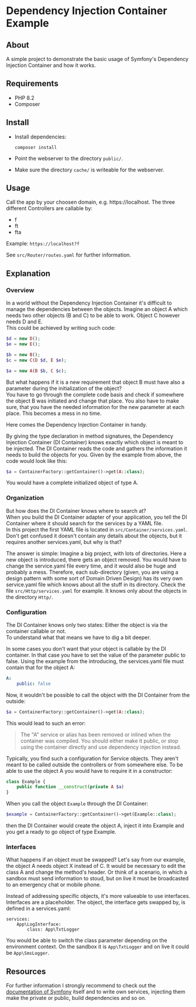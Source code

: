 # Dependency Injection Container Example

## About
A simple project to demonstrate the basic usage of Symfony's Dependency Injection Container and how it works.

## Requirements
- PHP 8.2
- Composer

## Install
- Install dependencies:
  ```
  composer install
  ```

- Point the webserver to the directory `public/`.
- Make sure the directory `cache/` is writeable for the webserver.

## Usage
Call the app by your choosen domain, e.g. https://localhost.
The three different Controllers are callable by:
- f
- ft
- fta
 
Example: `https://localhost?f`

See `src/Router/routes.yaml` for further information.

## Explanation
### Overview
In a world without the Dependency Injection Container it's difficult to manage the dependencies between the objects.
Imagine an object A which needs two other objects (B and C) to be able to work. Object C however needs D and E.  
This could be achieved by writing such code:
```php
$d = new D();
$e = new E();

$b = new B();
$c = new C(D $d, E $e);

$a = new A(B $b, C $c);
```
But what happens if it is a new requirement that object B must have also a parameter during the initialization of the object?  
You have to go through the complete code basis and check if somewhere the object B was initiated and change that place. 
You also have to make sure,
that you have the needed information for the new parameter at each place. This becomes a mess in no time.  
  
Here comes the Dependency Injection Container in handy.
  
By giving the type declaration in method signatures, the Dependency Injection Container (DI Container) knows exactly 
which object is meant to be injected.
The DI Container reads the code and gathers the information it needs to build the objects for you. Given by the example 
from above, the code would look like this:
```php
$a = ContainerFactory::getContainer()->get(A::class);
```
You would have a complete initialized object of type A. 

### Organization
But how does the DI Container knows where to search at?  
When you build the DI Container adapter of your application, you tell the DI Container where it should search for the services by a YAML file.  
In this project the first YAML file is located in `src/Container/services.yaml`. Don't get confused it doesn't contain
any details about the objects, but it requires another services.yaml, but why is that?  
  
The answer is simple: Imagine a big project, with lots of directories. Here a new object is introduced, there gets an 
object removed. You would have to change the service.yaml file every time, and it would also be huge and probably a mess.
Therefore, each sub-directory (given, you are using a design pattern with some sort of Domain Driven Design) has its very 
own service.yaml file which knows about all the stuff in its directory. Check the file `src/Http/services.yaml` for example. 
It knows only about the objects in the directory `Http/`.

### Configuration
The DI Container knows only two states: Either the object is via the container callable or not.  
To understand what that means we have to dig a bit deeper.   

In some cases you don't want that your object is callable by the DI container. In that case
you have to set the value of the parameter public to false. Using the example from the introducing, the services.yaml file must contain that for
the object A:
```yaml
A:
    public: false
```
Now, it wouldn't be possible to call the object with the DI Container from the outside:
```php
$a = ContainerFactory::getContainer()->get(A::class);
```
This would lead to such an error: 
> The "A" service or alias has been removed or inlined when the container was compiled. You should either make it public, or stop using the container directly and use dependency injection instead.
 
Typically, you find such a configuration for Service objects. They aren't meant to be called outside the 
controllers or from somewhere else. To be able to use the object A you would have to require it in a constructor:
```php
class Example {
    public function __construct(private A $a)
}
```
When you call the object `Example` through the DI Container:
```php
$example = ContainerFactory::getContainer()->get(Example::class);
```
then the DI Container would create the object A, inject it into Example and you get a ready to go
object of type Example.

### Interfaces
What happens if an object must be swapped? Let's say from our example, the object A needs object X instead of C. It would be necessary to edit the class A and change the method's header. Or think of a scenario, in which a sandbox must send information to stoud, but on live it must be broadcasted to an emergency chat or mobile phone.

Instead of addressing specific objects, it's more valueable to use interfaces. Interfaces are a placeholder. The object, the interface gets swapped by, is defined in a services.yaml:
```
services:
    App\LogInterface:
        class: App\TxtLogger
```
You would be able to switch the class parameter depending on the environment context. On the sandbox it is `App\TxtLogger` and on live it could be `App\SmsLogger`.

## Resources
For further information I strongly recommend to check out the [documentation of Symfony](https://symfony.com/doc/current/service_container.html) itself and to write own services, injecting them make the private or public, build dependencies and so on.

